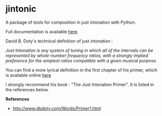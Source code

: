 # jintonic #

A package of tools for composition in just intonation with Python.

Full documentation is available [here](https://jintonic.readthedocs.io/en/latest/).

David B. Doty's technical definition of just intonation :

  *Just Intonation is any system of tuning in which all of the intervals can
  be represented by whole-number frequency ratios, with a strongly implied
  preference for the simplest ratios compatible with a given musical purpose.*

You can find a more lyrical definition in the first chapter of his primer,
which is available online [here](http://www.dbdoty.com/Words/Primer_2.1.html)

I strongly recommend his book : "The Just Intonation Primer". It is listed in
the references below.

**References**

- http://www.dbdoty.com/Words/Primer1.html
